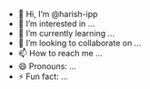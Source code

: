- 👋 Hi, I’m @harish-ipp
- 👀 I’m interested in ...
- 🌱 I’m currently learning ...
- 💞️ I’m looking to collaborate on ...
- 📫 How to reach me ...
- 😄 Pronouns: ...
- ⚡ Fun fact: ...

<!---
harish-ipp/harish-ipp is a ✨ special ✨ repository because its `README.md` (this file) appears on your GitHub profile.
You can click the Preview link to take a look at your changes.
--->
